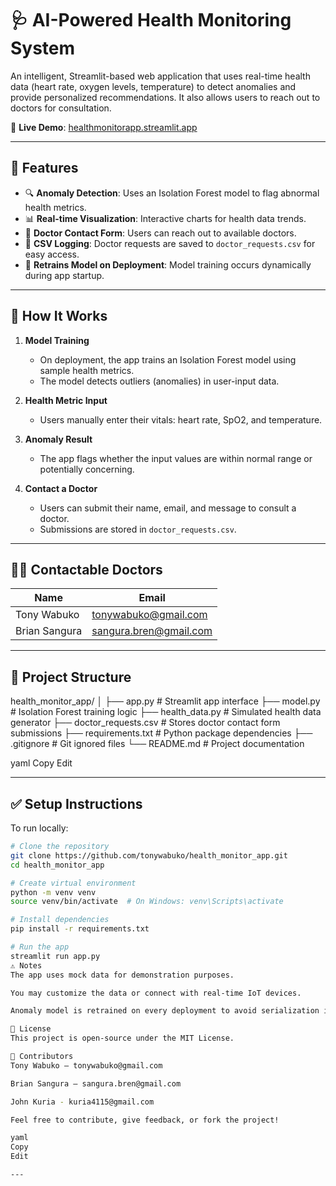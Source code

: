 # 🩺 AI-Powered Health Monitoring System

An intelligent, Streamlit-based web application that uses real-time health data (heart rate, oxygen levels, temperature) to detect anomalies and provide personalized recommendations. It also allows users to reach out to doctors for consultation.

📍 **Live Demo**: [healthmonitorapp.streamlit.app](https://healthmonitorapp-jmvho9hf9kcqcpyhdf2amb.streamlit.app/)

---

## 🚀 Features

- 🔍 **Anomaly Detection**: Uses an Isolation Forest model to flag abnormal health metrics.
- 📊 **Real-time Visualization**: Interactive charts for health data trends.
- 📝 **Doctor Contact Form**: Users can reach out to available doctors.
- 📁 **CSV Logging**: Doctor requests are saved to `doctor_requests.csv` for easy access.
- 🔁 **Retrains Model on Deployment**: Model training occurs dynamically during app startup.

---

## 🧠 How It Works

1. **Model Training**
   - On deployment, the app trains an Isolation Forest model using sample health metrics.
   - The model detects outliers (anomalies) in user-input data.

2. **Health Metric Input**
   - Users manually enter their vitals: heart rate, SpO2, and temperature.

3. **Anomaly Result**
   - The app flags whether the input values are within normal range or potentially concerning.

4. **Contact a Doctor**
   - Users can submit their name, email, and message to consult a doctor.
   - Submissions are stored in `doctor_requests.csv`.

---

## 👨‍⚕️ Contactable Doctors

| Name           | Email                   |
|----------------|-------------------------|
| Tony Wabuko    | tonywabuko@gmail.com    |
| Brian Sangura  | sangura.bren@gmail.com  |

---

## 📂 Project Structure

health_monitor_app/
│
├── app.py # Streamlit app interface
├── model.py # Isolation Forest training logic
├── health_data.py # Simulated health data generator
├── doctor_requests.csv # Stores doctor contact form submissions
├── requirements.txt # Python package dependencies
├── .gitignore # Git ignored files
└── README.md # Project documentation

yaml
Copy
Edit

---

## ✅ Setup Instructions

To run locally:

```bash
# Clone the repository
git clone https://github.com/tonywabuko/health_monitor_app.git
cd health_monitor_app

# Create virtual environment
python -m venv venv
source venv/bin/activate  # On Windows: venv\Scripts\activate

# Install dependencies
pip install -r requirements.txt

# Run the app
streamlit run app.py
⚠️ Notes
The app uses mock data for demonstration purposes.

You may customize the data or connect with real-time IoT devices.

Anomaly model is retrained on every deployment to avoid serialization issues with cloud environments.

📃 License
This project is open-source under the MIT License.

🙌 Contributors
Tony Wabuko – tonywabuko@gmail.com 

Brian Sangura – sangura.bren@gmail.com

John Kuria - kuria4115@gmail.com

Feel free to contribute, give feedback, or fork the project!

yaml
Copy
Edit

---

